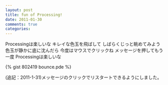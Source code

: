 ```yaml
---
layout: post
title: fun of Processing!
date: 2011-01-30
comments: true
categories:
---
```



Processingは楽しいな
キレイな色玉を飛ばして
しばらくじっと眺めてみよう
色玉が静かに底に沈んだら
今度はマウスでクリックね
メッセージを押してもう一度
Processingは楽しいな
<div class="hatena-widget">
<script src="http://gmodules.com/ig/ifr?url=http://dl.dropbox.com/u/58702/gadget2.xml&synd=open&w=320&h=460&title=&border=%23ffffff%7C0px%2C0px+solid+%23ffffff&output=js"></script>
</div>
{% gist 802419 bounce.pde %}


(追記：2011-1-31)メッセージのクリックでリスタートできるようにしました。